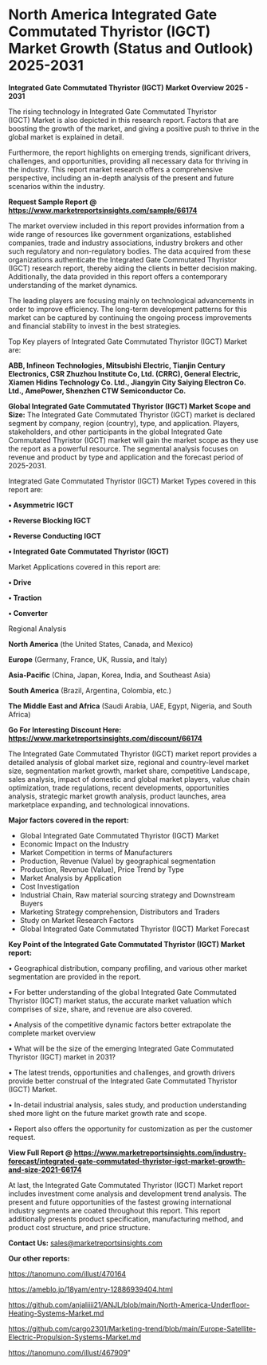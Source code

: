 # North America Integrated Gate Commutated Thyristor (IGCT) Market Growth (Status and Outlook) 2025-2031

<Strong> Integrated Gate Commutated Thyristor (IGCT) Market Overview 2025 - 2031</strong>

The rising technology in Integrated Gate Commutated Thyristor (IGCT) Market is also depicted in this research report. Factors that are boosting the growth of the market, and giving a positive push to thrive in the global market is explained in detail.

Furthermore, the report highlights on emerging trends, significant drivers, challenges, and opportunities, providing all necessary data for thriving in the industry. This report market research offers a comprehensive perspective, including an in-depth analysis of the present and future scenarios within the industry.

<strong>Request Sample Report @ <a href=https://www.marketreportsinsights.com/sample/66174>https://www.marketreportsinsights.com/sample/66174</a></strong>

The market overview included in this report provides information from a wide range of resources like government organizations, established companies, trade and industry associations, industry brokers and other such regulatory and non-regulatory bodies. The data acquired from these organizations authenticate the Integrated Gate Commutated Thyristor (IGCT) research report, thereby aiding the clients in better decision making. Additionally, the data provided in this report offers a contemporary understanding of the market dynamics.

The leading players are focusing mainly on technological advancements in order to improve efficiency. The long-term development patterns for this market can be captured by continuing the ongoing process improvements and financial stability to invest in the best strategies.

Top Key players of Integrated Gate Commutated Thyristor (IGCT) Market are:

<strong>ABB, Infineon Technologies, Mitsubishi Electric, Tianjin Century Electronics, CSR Zhuzhou Institute Co, Ltd. (CRRC), General Electric, Xiamen Hidins Technology Co. Ltd., Jiangyin City Saiying Electron Co. Ltd., AmePower, Shenzhen CTW Semiconductor Co.</strong>

<strong><b>Global Integrated Gate Commutated Thyristor (IGCT) Market Scope and Size:</b></strong>
The Integrated Gate Commutated Thyristor (IGCT) market is declared segment by company, region (country), type, and application. Players, stakeholders, and other participants in the global Integrated Gate Commutated Thyristor (IGCT) market will gain the market scope as they use the report as a powerful resource. The segmental analysis focuses on revenue and product by type and application and the forecast period of 2025-2031.

Integrated Gate Commutated Thyristor (IGCT) Market Types covered in this report are:

<strong>• Asymmetric IGCT

• Reverse Blocking IGCT

• Reverse Conducting IGCT

• Integrated Gate Commutated Thyristor (IGCT)</strong>

Market Applications covered in this report are:

<strong>• Drive

• Traction

• Converter</strong> 

Regional Analysis

<strong>North America</strong> (the United States, Canada, and Mexico)

<strong>Europe</strong> (Germany, France, UK, Russia, and Italy)

<strong>Asia-Pacific</strong> (China, Japan, Korea, India, and Southeast Asia)

<strong>South America</strong> (Brazil, Argentina, Colombia, etc.)

<strong>The Middle East and Africa</strong> (Saudi Arabia, UAE, Egypt, Nigeria, and South Africa)

<strong>Go For Interesting Discount Here: <a href=https://www.marketreportsinsights.com/discount/66174>https://www.marketreportsinsights.com/discount/66174</a></strong>

The Integrated Gate Commutated Thyristor (IGCT) market report provides a detailed analysis of global market size, regional and country-level market size, segmentation market growth, market share, competitive Landscape, sales analysis, impact of domestic and global market players, value chain optimization, trade regulations, recent developments, opportunities analysis, strategic market growth analysis, product launches, area marketplace expanding, and technological innovations.

<strong><b>Major factors covered in the report:</b></strong>
<ul>
  <li>Global Integrated Gate Commutated Thyristor (IGCT) Market </li>
  <li>Economic Impact on the Industry</li>
  <li>Market Competition in terms of Manufacturers</li>
  <li>Production, Revenue (Value) by geographical segmentation</li>
  <li>Production, Revenue (Value), Price Trend by Type</li>
  <li>Market Analysis by Application</li>
  <li>Cost Investigation</li>
  <li>Industrial Chain, Raw material sourcing strategy and Downstream Buyers</li>
  <li>Marketing Strategy comprehension, Distributors and Traders</li>
  <li>Study on Market Research Factors</li>
  <li>Global Integrated Gate Commutated Thyristor (IGCT) Market Forecast</li>
</ul>

<strong><b>Key Point of the Integrated Gate Commutated Thyristor (IGCT) Market report:</b></strong>

• Geographical distribution, company profiling, and various other market segmentation are provided in the report.

• For better understanding of the global Integrated Gate Commutated Thyristor (IGCT) market status, the accurate market valuation which comprises of size, share, and revenue are also covered.

• Analysis of the competitive dynamic factors better extrapolate the complete market overview

• What will be the size of the emerging Integrated Gate Commutated Thyristor (IGCT) market in 2031?

• The latest trends, opportunities and challenges, and growth drivers provide better construal of the Integrated Gate Commutated Thyristor (IGCT) Market.

• In-detail industrial analysis, sales study, and production understanding shed more light on the future market growth rate and scope.

• Report also offers the opportunity for customization as per the customer request.

<strong><b>View Full Report @ <a href=https://www.marketreportsinsights.com/industry-forecast/integrated-gate-commutated-thyristor-igct-market-growth-and-size-2021-66174>https://www.marketreportsinsights.com/industry-forecast/integrated-gate-commutated-thyristor-igct-market-growth-and-size-2021-66174</a></b></strong>


At last, the Integrated Gate Commutated Thyristor (IGCT) Market report includes investment come analysis and development trend analysis. The present and future opportunities of the fastest growing international industry segments are coated throughout this report. This report additionally presents product specification, manufacturing method, and product cost structure, and price structure.

<strong>Contact Us:</strong>
sales@marketreportsinsights.com

<strong>Our other reports:</strong>

<a href=https://tanomuno.com/illust/470164>https://tanomuno.com/illust/470164</a>

<a href=https://ameblo.jp/18yam/entry-12886939404.html>https://ameblo.jp/18yam/entry-12886939404.html</a>

<a href=https://github.com/anjaliiii21/ANJL/blob/main/North-America-Underfloor-Heating-Systems-Market.md>https://github.com/anjaliiii21/ANJL/blob/main/North-America-Underfloor-Heating-Systems-Market.md</a>

<a href=https://github.com/cargo2301/Marketing-trend/blob/main/Europe-Satellite-Electric-Propulsion-Systems-Market.md>https://github.com/cargo2301/Marketing-trend/blob/main/Europe-Satellite-Electric-Propulsion-Systems-Market.md</a>

<a href=https://tanomuno.com/illust/467909>https://tanomuno.com/illust/467909</a>"
